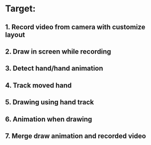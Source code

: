 # Target:

## 1. Record video from camera with customize layout
## 2. Draw in screen while recording
## 3. Detect hand/hand animation
## 4. Track moved hand
## 5. Drawing using hand track
## 6. Animation when drawing
## 7. Merge draw animation and recorded video
